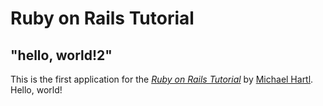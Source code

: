 # Ruby on Rails Tutorial

## "hello, world!2"

This is the first application for the [*Ruby on Rails Tutorial*](https://railstutorial.jp/)
by [Michael Hartl](https://www.michaelhartl.com/). Hello, world!